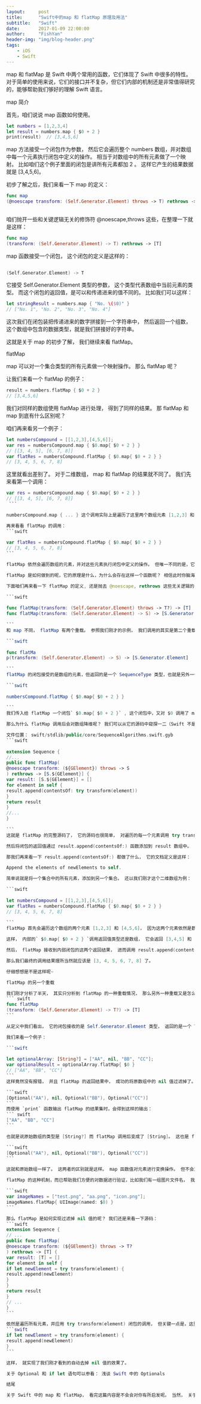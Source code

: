 ```yaml
---
layout:     post
title:      "Swift中的map 和 flatMap 原理及用法"
subtitle:   "Swift"
date:       2017-01-09 22:00:00
author:     "FishYan"
header-img: "img/blog-header.png"
tags:
    - iOS
    - Swift
---
```


map 和 flatMap 是 Swift 中两个常用的函数，它们体现了 Swift 中很多的特性。对于简单的使用来说，它们的接口并不复杂，但它们内部的机制还是非常值得研究的，能够帮助我们够好的理解 Swift 语言。

map 简介

首先，咱们说说 map 函数如何使用。
 ```swift
let numbers = [1,2,3,4]
let result = numbers.map { $0 + 2 }
print(result)  // [3,4,5,6]
 ```

map 方法接受一个闭包作为参数， 然后它会遍历整个 numbers 数组，并对数组中每一个元素执行闭包中定义的操作。 相当于对数组中的所有元素做了一个映射。 比如咱们这个例子里面的闭包是讲所有元素都加 2 。 这样它产生的结果数据就是 [3,4,5,6]。

初步了解之后，我们来看一下 map 的定义：

```swift
func map
(@noescape transform: (Self.Generator.Element) throws -> T) rethrows -> [T]
 
```
咱们抛开一些和关键逻辑无关的修饰符 @noescape,throws 这些，在整理一下就是这样：
```swift
func map
(transform: (Self.Generator.Element) -> T) rethrows -> [T]
 ```

map 函数接受一个闭包， 这个闭包的定义是这样的：

```swift
 
(Self.Generator.Element) -> T
 ```

它接受 Self.Generator.Element 类型的参数， 这个类型代表数组中当前元素的类型。 而这个闭包的返回值，是可以和传递进来的值不同的。 比如我们可以这样：

```swift
let stringResult = numbers.map { "No. \($0)" }
// ["No. 1", "No. 2", "No. 3", "No. 4"]
```	

这次我们在闭包装把传递进来的数字拼接到一个字符串中， 然后返回一个组数， 这个数组中包含的数据类型，就是我们拼接好的字符串。

这就是关于 map 的初步了解， 我们继续来看 flatMap。

flatMap

map 可以对一个集合类型的所有元素做一个映射操作。 那么 flatMap 呢？

让我们来看一个 flatMap 的例子：

```swift
result = numbers.flatMap { $0 + 2 }
// [3,4,5,6]
```

我们对同样的数组使用 flatMap 进行处理， 得到了同样的结果。 那 flatMap 和 map 到底有什么区别呢？

咱们再来看另一个例子：

```swift
let numbersCompound = [[1,2,3],[4,5,6]];
var res = numbersCompound.map { $0.map{ $0 + 2 } }
// [[3, 4, 5], [6, 7, 8]]
var flatRes = numbersCompound.flatMap { $0.map{ $0 + 2 } }
// [3, 4, 5, 6, 7, 8]
``` 

这里就看出差别了。 对于二维数组， map 和 flatMap 的结果就不同了。 我们先来看第一个调用：
````swift
var res = numbersCompound.map { $0.map{ $0 + 2 } }
// [[3, 4, 5], [6, 7, 8]]
 ```

numbersCompound.map { ... } 这个调用实际上是遍历了这里两个数组元素 [1,2,3] 和 [4,5,6]。 因为这两个元素依然是数组，所以我们可以对他们再次调用 map 函数：`$0.map{ $0 + 2 }`。 这个内部的调用最终将数组中所有的元素加 2。

再来看看 flatMap 的调用：
```swift
 
var flatRes = numbersCompound.flatMap { $0.map{ $0 + 2 } }
// [3, 4, 5, 6, 7, 8]
```

flatMap 依然会遍历数组的元素，并对这些元素执行闭包中定义的操作。 但唯一不同的是，它对最终的结果进行了所谓的 “降维” 操作。 本来原始数组是一个二维的， 但经过 flatMap 之后，它变成一维的了。

flatMap 是如何做到的呢，它的原理是什么，为什么会存在这样一个函数呢？ 相信此时你脑海中肯定会浮现出类似的问题。

下面咱们再来看一下 flatMap 的定义, 还是抛去 @noescape, rethrows 这些无关逻辑的关键字：

```swift
 
func flatMap(transform: (Self.Generator.Element) throws -> T?) -> [T]
func flatMap(transform: (Self.Generator.Element) -> S) -> [S.Generator.Element]
 
```
和 map 不同， flatMap 有两个重载。 参照我们刚才的示例， 我们调用的其实是第二个重载：

```swift
 
func flatMa
p(transform: (Self.Generator.Element) -> S) -> [S.Generator.Element]
 
```
flatMap 的闭包接受的是数组的元素，但返回的是一个 SequenceType 类型，也就是另外一个数组。 这从我们刚才这个调用中不难看出：

```swift
 
numbersCompound.flatMap { $0.map{ $0 + 2 } }
 
```
我们传入给 flatMap 一个闭包` $0.map{ $0 + 2 }` , 这个闭包中，又对 $0 调用了 map 方法， 从 map 方法的定义中我们能够知道，它返回的还是一个集合类型，也就是 SequenceType。 所以我们这个 flatMap 的调用对应的就是第二个重载形式。

那么为什么 flatMap 调用后会对数组降维呢？ 我们可以从它的源码中窥探一二（Swift 不是开源了吗~）。

文件位置： swift/stdlib/public/core/SequenceAlgorithms.swift.gyb
```swift
 
extension Sequence {
//...
public func flatMap(
@noescape transform: (${GElement}) throws -> S
) rethrows -> [S.${GElement}] {
var result: [S.${GElement}] = []
for element in self {
result.append(contentsOf: try transform(element))
}
return result
}
//...
}
 
```
这就是 flatMap 的完整源码了， 它的源码也很简单， 对遍历的每一个元素调用 try transform(element)。 transform 函数就是我们传递进来的闭包。

然后将闭包的返回值通过 result.append(contentsOf:) 函数添加到 result 数组中。

那我们再来看一下 result.append(contentsOf:) 都做了什么， 它的文档定义是这样：

Append the elements of newElements to self.

简单说就是将一个集合中的所有元素，添加到另一个集合。 还以我们刚才这个二维数组为例：

```swift
 
let numbersCompound = [[1,2,3],[4,5,6]];
var flatRes = numbersCompound.flatMap { $0.map{ $0 + 2 } }
// [3, 4, 5, 6, 7, 8]
 
```
flatMap 首先会遍历这个数组的两个元素 [1,2,3] 和 [4,5,6]， 因为这两个元素依然是数组， 所以我们可以对他们再进行 map 操作：` $0.map{ $0 + 2 }`。

这样， 内部的` $0.map{ $0 + 2 } `调用返回值类型还是数组， 它会返回 [3,4,5] 和 [6,7,8]。

然后， flatMap 接收到内部闭包的这两个返回结果， 进而调用 result.append(contentsOf:) 将它们的数组中的内容添加到结果集中，而不是数组本身。

那么我们最终的调用结果理所当然就应该是 [3, 4, 5, 6, 7, 8] 了。

仔细想想是不是这样呢~

flatMap 的另一个重载

我们刚才分析了半天， 其实只分析到 flatMap 的一种重载情况， 那么另外一种重载又是怎么回事呢：
``` swift
func flatMap
(transform: (Self.Generator.Element) -> T?) -> [T]
```

从定义中我们看出， 它的闭包接收的是 Self.Generator.Element 类型， 返回的是一个 T? 。 我们都知道，在 Swift 中类型后面跟随一个 ?， 代表的是 Optional 值。 也就是说这个重载中接收的闭包返回的是一个 Optional 值。 更进一步来说，就是闭包可以返回 nil。

我们来看一个例子：

```swift
 
let optionalArray: [String?] = ["AA", nil, "BB", "CC"];
var optionalResult = optionalArray.flatMap{ $0 }
// ["AA", "BB", "CC"]
```
这样竟然没有报错， 并且 flatMap 的返回结果中， 成功的将原数组中的 nil 值过滤掉了。 再仔细观察，你会发现更多。 使用 flatMap 调用之后， 数组中的所有元素都被解包了， 如果同样使用 print 函数输出原始数组的话， 大概会得到这样的结果:

```swift
[Optional("AA"), nil, Optional("BB"), Optional("CC")]
```
而使用 `print` 函数输出 flatMap 的结果集时，会得到这样的输出：
``` swift
["AA", "BB", "CC"]
```

也就是说原始数组的类型是 [String?] 而 flatMap 调用后变成了 [String]。 这也是 flatMap 和 map 的一个重大区别。 如果同样的数组，我们使用 map 来调用， 得到的是这样的输出：

```swift
[Optional("AA"), nil, Optional("BB"), Optional("CC")]
```

这就和原始数组一样了。 这两者的区别就是这样。 map 函数值对元素进行变换操作。 但不会对数组的结构造成影响。 而 flatMap 会影响数组的结构。再进一步分析之前，我们暂且这样理解。

flatMap 的这种机制，而已帮助我们方便的对数据进行验证，比如我们有一组图片文件名， 我们可以使用 flatMap 将无效的图片过滤掉：

```swift
var imageNames = ["test.png", "aa.png", "icon.png"];
imageNames.flatMap{ UIImage(named: $0) }
``` 

那么 flatMap 是如何实现过滤掉 nil 值的呢？ 我们还是来看一下源码：
```swift
extension Sequence {
// ...
public func flatMap(
@noescape transform: (${GElement}) throws -> T?
) rethrows -> [T] {
var result: [T] = []
for element in self {
if let newElement = try transform(element) {
result.append(newElement)
}
}
return result
}
// ...
}
```

依然是遍历所有元素，并应用 try transform(element) 闭包的调用， 但关键一点是，这里面用到了 if let 语句， 对那些只有解包成功的元素，才会添加到结果集中:
```swift
if let newElement = try transform(element) {
result.append(newElement)
}
``` 

这样， 就实现了我们刚才看到的自动去掉 nil 值的效果了。

关于 Optional 和 if let 语句可以参看： 浅谈 Swift 中的 Optionals

结尾

关于 Swift 中的 map 和 flatMap， 看完这篇内容是不会会对你有所启发呢。 当然， 关于这两个函数我们这里并没有完全讨论完。 它们背后还有着更多的思想。 

